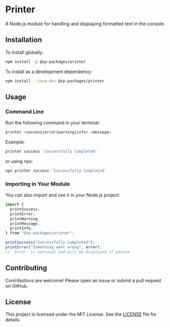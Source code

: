 # Printer

A Node.js module for handling and displaying formatted text in the console.

## Installation

To install globally:

```sh
npm install -g @sp-packages/printer
```

To install as a development dependency:

```sh
npm install --save-dev @sp-packages/printer
```

## Usage

### Command Line

Run the following command in your terminal:

```sh
printer <success|error|warning|info> <message>
```

Example:

```sh
printer success 'Successfully Completed'
```

or using npx:

```sh
npx printer success 'Successfully Completed'
```

### Importing in Your Module

You can also import and use it in your Node.js project:

```js
import {
  printSuccess,
  printError,
  printWarning,
  printMessage,
  printInfo,
} from "@sp-packages/printer";

printSuccess("Successfully Completed");
printError("Something went wrong", error);
// `error` is optional and will be displayed if passed
```

## Contributing

Contributions are welcome! Please open an issue or submit a pull request on GitHub.

## License

This project is licensed under the MIT License. See the [LICENSE](LICENSE) file for details.
